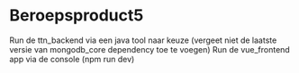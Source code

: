 # Beroepsproduct5

Run de ttn_backend via een java tool naar keuze (vergeet niet de laatste versie van mongodb_core dependency toe te voegen)
Run de vue_frontend app via de console (npm run dev)
